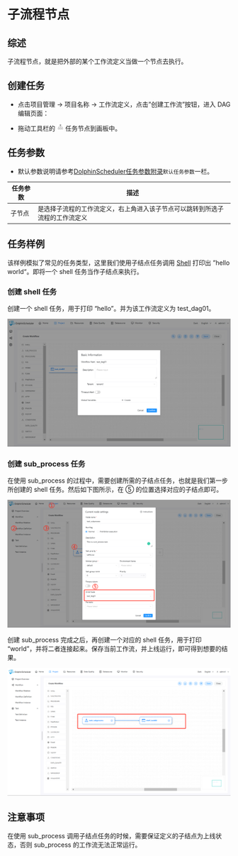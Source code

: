 # 子流程节点

## 综述

子流程节点，就是把外部的某个工作流定义当做一个节点去执行。

## 创建任务

- 点击项目管理 -> 项目名称 -> 工作流定义，点击”创建工作流”按钮，进入 DAG 编辑页面：

- 拖动工具栏的 <img src="../../../../img/tasks/icons/sub_process.png" width="15"/> 任务节点到画板中。

## 任务参数

[//]: # (TODO: use the commented anchor below once our website template supports this syntax)
[//]: # (- 默认参数说明请参考[DolphinScheduler任务参数附录]&#40;appendix.md#默认任务参数&#41;`默认任务参数`一栏。)

- 默认参数说明请参考[DolphinScheduler任务参数附录](appendix.md)`默认任务参数`一栏。

| **任务参数** |                 **描述**                 |
|----------|----------------------------------------|
| 子节点      | 是选择子流程的工作流定义，右上角进入该子节点可以跳转到所选子流程的工作流定义 |

## 任务样例

该样例模拟了常见的任务类型，这里我们使用子结点任务调用 [Shell](shell.md) 打印出 ”hello world“。即将一个 shell 任务当作子结点来执行。

### 创建 shell 任务

创建一个 shell 任务，用于打印 “hello”。并为该工作流定义为 test_dag01。

![subprocess_task01](../../../../img/tasks/demo/subprocess_task01.png)

### 创建 sub_process 任务

在使用 sub_process 的过程中，需要创建所需的子结点任务，也就是我们第一步所创建的 shell 任务。然后如下图所示，在 ⑤ 的位置选择对应的子结点即可。

![subprocess_task02](../../../../img/tasks/demo/subprocess_task02.png)

创建 sub_process 完成之后，再创建一个对应的 shell 任务，用于打印 “world”，并将二者连接起来。保存当前工作流，并上线运行，即可得到想要的结果。

![subprocess_task03](../../../../img/tasks/demo/subprocess_task03.png)

## 注意事项

在使用 sub_process 调用子结点任务的时候，需要保证定义的子结点为上线状态，否则 sub_process 的工作流无法正常运行。
